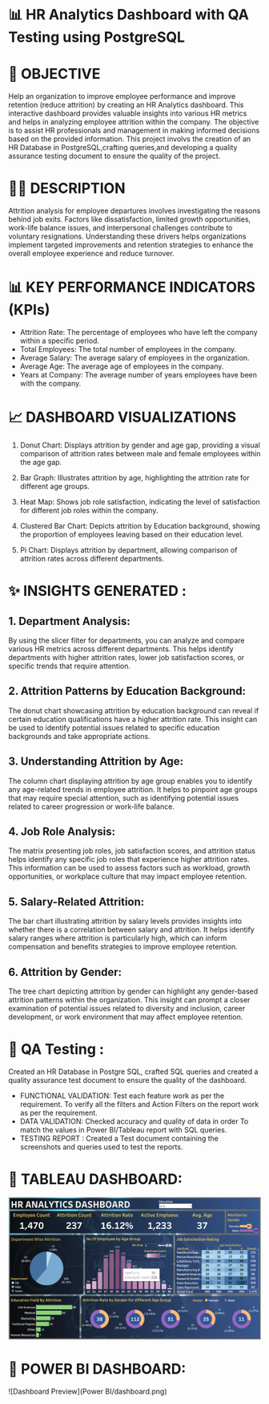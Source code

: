 # 📊 HR Analytics Dashboard with QA Testing using PostgreSQL
# 📜 OBJECTIVE

Help an organization to improve employee performance and improve retention (reduce attrition) by creating an HR Analytics dashboard. This interactive dashboard provides valuable insights into various HR metrics and helps in analyzing employee attrition within the company. The objective is to assist HR professionals and management in making informed decisions based on the provided information. This project involvs the creation of an HR Database in PostgreSQL,crafting queries,and developing a quality assurance testing document to ensure the quality of the project.

# 👨‍💻 DESCRIPTION

Attrition analysis for employee departures involves investigating the reasons behind job exits. Factors like dissatisfaction, limited growth opportunities, work-life balance issues, and interpersonal challenges contribute to voluntary resignations. Understanding these drivers helps organizations implement targeted improvements and retention strategies to enhance the overall employee experience and reduce turnover.

# 📊 KEY PERFORMANCE INDICATORS (KPIs)

* Attrition Rate: The percentage of employees who have left the company within a specific period.
* Total Employees: The total number of employees in the company.
* Average Salary: The average salary of employees in the organization.
* Average Age: The average age of employees in the company.
* Years at Company: The average number of years employees have been with the company.

# 📈 DASHBOARD VISUALIZATIONS

1. Donut Chart: Displays attrition by gender and age gap, providing a visual comparison of attrition rates between male and female employees within the age gap.

2. Bar Graph: Illustrates attrition by age, highlighting the attrition rate for different age groups.

3. Heat Map: Shows job role satisfaction, indicating the level of satisfaction for different job roles within the company.

4. Clustered Bar Chart: Depicts attrition by Education background, showing the proportion of employees leaving based on their education level.

5. Pi Chart: Displays attrition by department, allowing comparison of attrition rates across different departments.

# ✨ INSIGHTS GENERATED :

## 1. Department Analysis:
By using the slicer filter for departments, you can analyze and compare various HR metrics across different departments. This helps identify departments with higher attrition rates, lower job satisfaction scores, or specific trends that require attention.

## 2. Attrition Patterns by Education Background:
The donut chart showcasing attrition by education background can reveal if certain education qualifications have a higher attrition rate. This insight can be used to identify potential issues related to specific education backgrounds and take appropriate actions.

## 3. Understanding Attrition by Age:
The column chart displaying attrition by age group enables you to identify any age-related trends in employee attrition. It helps to pinpoint age groups that may require special attention, such as identifying potential issues related to career progression or work-life balance.

## 4. Job Role Analysis:
The matrix presenting job roles, job satisfaction scores, and attrition status helps identify any specific job roles that experience higher attrition rates. This information can be used to assess factors such as workload, growth opportunities, or workplace culture that may impact employee retention.

## 5. Salary-Related Attrition:
The bar chart illustrating attrition by salary levels provides insights into whether there is a correlation between salary and attrition. It helps identify salary ranges where attrition is particularly high, which can inform compensation and benefits strategies to improve employee retention.

## 6. Attrition by Gender:
The tree chart depicting attrition by gender can highlight any gender-based attrition patterns within the organization. This insight can prompt a closer examination of potential issues related to diversity and inclusion, career development, or work environment that may affect employee retention.

# 🔄 QA Testing :

Created an HR Database in Postgre SQL, crafted SQL queries and created a quality assurance test document to ensure the quality of the dashboard.

* FUNCTIONAL VALIDATION: Test each feature work as per the requirement. To verify all the filters and Action Filters on the report work as per the requirement.
* DATA VALIDATION: Checked accuracy and quality of data in order To match the values in Power BI/Tableau report with SQL queries.
* TESTING REPORT : Created a Test document containing the screenshots and queries used to test the reports.

# 💼 TABLEAU DASHBOARD:
![Dashboard Preview](Tableau/Dashboard.png)

# 💼 POWER BI DASHBOARD:
![Dashboard Preview](Power BI/dashboard.png)
